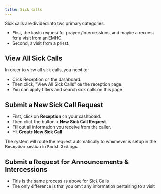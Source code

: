 ```yaml
---
title: Sick Calls
---
```


Sick calls are divided into two primary categories.
 - First, the basic request for prayers/intercessions, and maybe a request for a visit from an EMHC.
 - Second, a visit from a priest.

## View All Sick Calls

In order to view all sick calls, you need to:

 - Click Reception on the dashboard.
 - Then click, "View All Sick Calls" on the reception page.
 - You can apply filters and search sick calls on this page.

## Submit a New Sick Call Request

 - First, click on **Reception** on your dashboard.
 - Then click the button **+ New Sick Call Request**.
 - Fill out all information you receive from the caller.
 - Hit **Create New Sick Call**

The system will route the request automatically to whomever is setup in the Reception section in Parish Settings.

## Submit a Request for Announcements & Intercessions

 - This is the same process as above for Sick Calls
 - The only difference is that you omit any information pertaining to a visit

